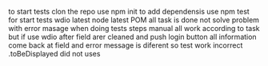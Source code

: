 to start tests clon the repo
use npm init to add dependensis
use npm test for start tests
wdio latest 
node latest
POM
all task is done
not solve problem with error masage
when doing tests steps manual all work according to task
but if use wdio after field arer cleaned and push login button 
all information come back at field and error message is diferent so test work incorrect
.toBeDisplayed did not uses